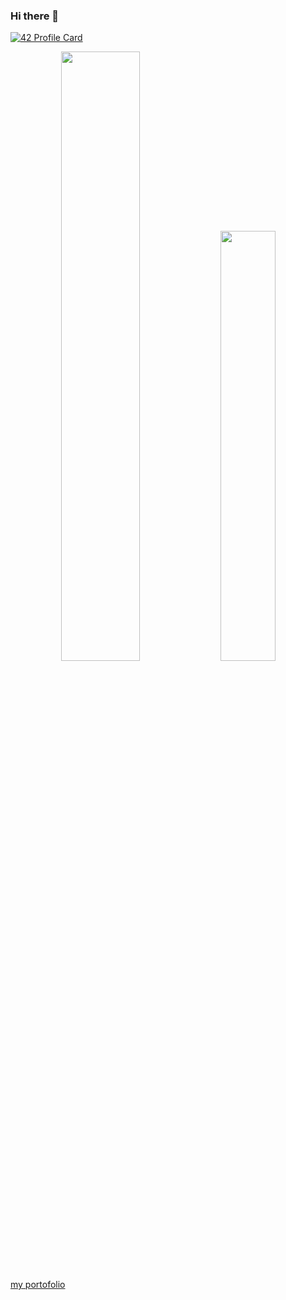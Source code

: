 ### Hi there 👋
[![42 Profile Card](https://1337-readme.vercel.app/api/profile?cursus=42&login=erahimi)](https://github.com/mohouyizme/1337-readme)



<div align="center">
<p>
<img width="50%" src="https://github-readme-stats.vercel.app/api?username=ilkou&show_icons=true&theme=radical" />
<img width="42%" src="https://github-readme-stats.anuraghazra1.vercel.app/api/top-langs/?username=ilkou&layout=compact&bg_color=30,e96443,904e95&title_color=fff&text_color=fff" />
</p>


</div>


[my portofolio](http://elmehdirahimi.github.io/)
<!--
**elmehdirahimi/elmehdirahimi** is a ✨ _special_ ✨ repository because its `README.md` (this file) appears on your GitHub profile.

Here are some ideas to get you started:

- 🔭 I’m currently working on ...
- 🌱 I’m currently learning ...
- 👯 I’m looking to collaborate on ...
- 🤔 I’m looking for help with ...
- 💬 Ask me about ...
- 📫 How to reach me: ...
- 😄 Pronouns: ...
- ⚡ Fun fact: ...
-->
